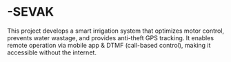 # -SEVAK
This project develops a smart irrigation system that optimizes motor control, prevents water wastage, and provides anti-theft GPS tracking.  It enables remote operation via mobile app &amp; DTMF (call-based control), making it accessible without the internet.
